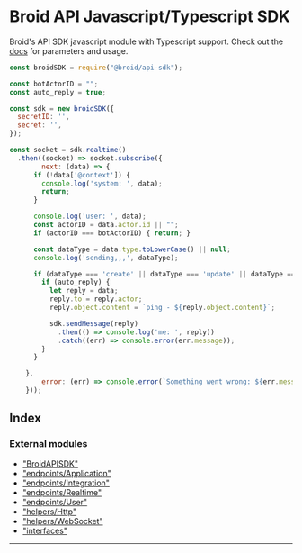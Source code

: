 
# Broid API Javascript/Typescript SDK

Broid's API SDK javascript module with Typescript support. Check out the [docs](./docs/classes/_index_.broidapisdk.md)
for parameters and usage.

```javascript
const broidSDK = require("@broid/api-sdk");

const botActorID = "";
const auto_reply = true;

const sdk = new broidSDK({
  secretID: '',
  secret: '',
});

const socket = sdk.realtime()
  .then((socket) => socket.subscribe({
		next: (data) => {
      if (!data['@context']) {
        console.log('system: ', data);
        return;
      }

      console.log('user: ', data);
      const actorID = data.actor.id || "";
      if (actorID === botActorID) { return; }

      const dataType = data.type.toLowerCase() || null;
      console.log('sending,,,', dataType);

      if (dataType === 'create' || dataType === 'update' || dataType === 'delete') {
        if (auto_reply) {
          let reply = data;
          reply.to = reply.actor;
          reply.object.content = `ping - ${reply.object.content}`;

          sdk.sendMessage(reply)
            .then(() => console.log('me: ', reply))
            .catch((err) => console.error(err.message));
        }
      }

    },
		error: (err) => console.error(`Something went wrong: ${err.message}`),
	}));

```



## Index

### External modules

* ["BroidAPISDK"](modules/_broidapisdk_.md)
* ["endpoints/Application"](modules/_endpoints_application_.md)
* ["endpoints/Integration"](modules/_endpoints_integration_.md)
* ["endpoints/Realtime"](modules/_endpoints_realtime_.md)
* ["endpoints/User"](modules/_endpoints_user_.md)
* ["helpers/Http"](modules/_helpers_http_.md)
* ["helpers/WebSocket"](modules/_helpers_websocket_.md)
* ["interfaces"](modules/_interfaces_.md)



---
